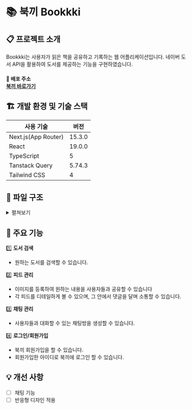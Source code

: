 # 📚 북끼 Bookkki

## 📋 프로젝트 소개

Bookkki는 사용자가 읽은 책을 공유하고 기록하는 웹 어플리케이션입니다. 네이버 도서 API을 활용하여 도서를 제공하는 기능을 구현하였습니다.

#### 🔗 배포 주소 </br>[북끼 바로가기](https://bookkki.vercel.app/)

## 🏗️ 개발 환경 및 기술 스택

| 사용 기술           | 버전   |
| ------------------- | ------ |
| Next.js(App Router) | 15.3.0 |
| React               | 19.0.0 |
| TypeScript          | 5      |
| Tanstack Query      | 5.74.3 |
| Tailwind CSS        | 4      |

## 📂 파일 구조

<details>
<summary>펼쳐보기</summary>

<br>

```bash
📦src
 ┣ 📂app
 ┃ ┣ 📂(auth)
 ┃ ┃ ┣ 📂sign-in
 ┃ ┃ ┃ ┗ 📜page.tsx
 ┃ ┃ ┣ 📂sign-up
 ┃ ┃ ┃ ┗ 📜page.tsx
 ┃ ┃ ┗ 📜layout.tsx
 ┃ ┣ 📂(main)
 ┃ ┃ ┣ 📂(with-navigation)
 ┃ ┃ ┃ ┣ 📂(with-searching)
 ┃ ┃ ┃ ┃ ┣ 📂search
 ┃ ┃ ┃ ┃ ┃ ┗ 📜page.tsx
 ┃ ┃ ┃ ┃ ┣ 📜layout.tsx
 ┃ ┃ ┃ ┃ ┗ 📜page.tsx
 ┃ ┃ ┃ ┣ 📂chat
 ┃ ┃ ┃ ┃ ┣ 📜loading.tsx
 ┃ ┃ ┃ ┃ ┗ 📜page.tsx
 ┃ ┃ ┃ ┣ 📂feed
 ┃ ┃ ┃ ┃ ┣ 📂[id]
 ┃ ┃ ┃ ┃ ┃ ┣ 📜loading.tsx
 ┃ ┃ ┃ ┃ ┃ ┗ 📜page.tsx
 ┃ ┃ ┃ ┃ ┣ 📜loading.tsx
 ┃ ┃ ┃ ┃ ┗ 📜page.tsx
 ┃ ┃ ┃ ┣ 📂my-books
 ┃ ┃ ┃ ┃ ┗ 📜page.tsx
 ┃ ┃ ┃ ┗ 📜layout.tsx
 ┃ ┃ ┣ 📂write
 ┃ ┃ ┃ ┗ 📜page.tsx
 ┃ ┃ ┗ 📜layout.tsx
 ┃ ┣ 📂api
 ┃ ┃ ┣ 📂auth
 ┃ ┃ ┃ ┗ 📂[...nextauth]
 ┃ ┃ ┃ ┃ ┗ 📜route.ts
 ┃ ┃ ┗ 📂books
 ┃ ┃ ┃ ┗ 📜route.ts
 ┃ ┣ 📜favicon.ico
 ┃ ┣ 📜globals.css
 ┃ ┣ 📜layout.tsx
 ┃ ┗ 📜not-found.tsx
 ┣ 📂assets
 ┣ 📂components
 ┃ ┣ 📂auth
 ┃ ┣ 📂carousel
 ┃ ┣ 📂chat
 ┃ ┣ 📂common
 ┃ ┣ 📂feed
 ┃ ┣ 📂feedDetail
 ┃ ┣ 📂layout
 ┃ ┣ 📂main
 ┃ ┣ 📂skeleton
 ┃ ┗ 📂write
 ┣ 📂context
 ┣ 📂hooks
 ┣ 📂lib
 ┃ ┣ 📂actions
 ┃ ┗ 📂services
 ┣ 📂providers
 ┣ 📂shared
 ┣ 📂types
 ┗ 📜auth.ts
```

</details>

## 📌 주요 기능

1️⃣ <strong>도서 검색</strong>

- 원하는 도서를 검색할 수 있습니다.

2️⃣ <strong>피드 관리</strong>

- 이미지를 등록하여 원하는 내용을 사용자들과 공유할 수 있습니다
- 각 피드를 디테일하게 볼 수 있으며, 그 안에서 댓글을 달며 소통할 수 있습니다.

3️⃣ <strong>채팅 관리</strong>

- 사용자들과 대화할 수 있는 채팅방을 생성할 수 있습니다.

4️⃣ <strong>로그인/회원가입</strong>

- 북끼 회원가입을 할 수 있습니다.
- 회원가입한 아이디로 북끼에 로그인 할 수 있습니다.

## 💡 개선 사항

- [ ] 채팅 기능
- [ ] 반응형 디자인 적용
